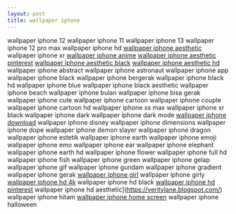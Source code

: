 ```yaml
---
layout: post
title: wallpaper iphone
---
```


wallpaper iphone 12
wallpaper iphone 11
wallpaper iphone 13
wallpaper iphone 12 pro max
wallpaper iphone hd
[wallpaper iphone aesthetic](https://veritylane.blogspot.com/)
wallpaper iphone xr
[wallpaper iphone anime](https://veritylane.blogspot.com/)
[wallpaper iphone aesthetic pinterest](https://veritylane.blogspot.com/)
[wallpaper iphone aesthetic black](https://veritylane.blogspot.com/)
[wallpaper iphone aesthetic hd](https://veritylane.blogspot.com/)
wallpaper iphone abstract
wallpaper iphone astronaut
wallpaper iphone app
wallpaper iphone black
wallpaper iphone bergerak
wallpaper iphone black hd
wallpaper iphone blue
wallpaper iphone black aesthetic
wallpaper iphone beach
wallpaper iphone bulan
wallpaper iphone bisa gerak
wallpaper iphone cute
wallpaper iphone cartoon
wallpaper iphone couple
wallpaper iphone cartoon hd
wallpaper iphone xs max
wallpaper iphone xr black
wallpaper iphone dark
wallpaper iphone dark mode
[wallpaper iphone download](https://veritylane.blogspot.com/)
wallpaper iphone disney
wallpaper iphone dimensions
wallpaper iphone dope
wallpaper iphone demon slayer
wallpaper iphone dragon
wallpaper iphone estetik
wallpaper iphone earth
wallpaper iphone emoji
wallpaper iphone emo
wallpaper iphone ear
wallpaper iphone elephant
wallpaper iphone earth hd
wallpaper iphone flower
wallpaper iphone full hd
wallpaper iphone fish
wallpaper iphone green
wallpaper iphone gelap
wallpaper iphone gif
wallpaper iphone gundam
wallpaper iphone gradient
wallpaper iphone gerak
[wallpaper iphone girl](https://veritylane.blogspot.com/)
wallpaper iphone girly
[wallpaper iphone hd 4k](https://veritylane.blogspot.com/)
wallpaper iphone hd black
[wallpaper iphone hd pinterest](https://veritylane.blogspot.com/)
wallpaper iphone hd aesthetic](https://veritylane.blogspot.com/)
wallpaper iphone hitam
[wallpaper iphone home screen](https://veritylane.blogspot.com/)
wallpaper iphone halloween
